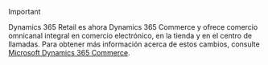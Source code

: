 > [!IMPORTANT]
> Dynamics 365 Retail es ahora Dynamics 365 Commerce y ofrece comercio omnicanal integral en comercio electrónico, en la tienda y en el centro de llamadas. Para obtener más información acerca de estos cambios, consulte [Microsoft Dynamics 365 Commerce](https://dynamics.microsoft.com/en-us/commerce/overview/).
